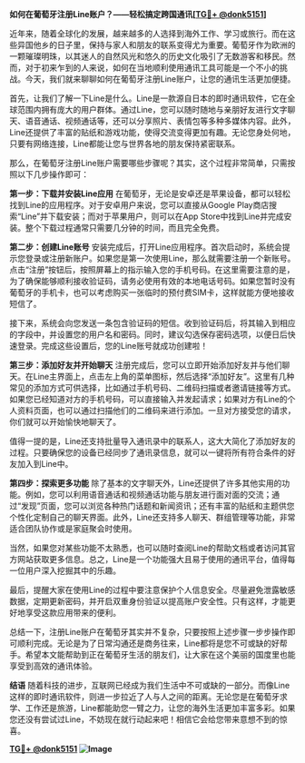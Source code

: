 **如何在葡萄牙注册Line账户？——轻松搞定跨国通讯[[TG💪+ @donk5151](https://t.me/s/donk5151)]**

近年来，随着全球化的发展，越来越多的人选择到海外工作、学习或旅行。而在这些异国他乡的日子里，保持与家人和朋友的联系变得尤为重要。葡萄牙作为欧洲的一颗璀璨明珠，以其迷人的自然风光和悠久的历史文化吸引了无数游客和移民。然而，对于初来乍到的人来说，如何在当地顺利使用通讯工具可能是一个不小的挑战。今天，我们就来聊聊如何在葡萄牙注册Line账户，让您的通讯生活更加便捷。

首先，让我们了解一下Line是什么。Line是一款源自日本的即时通讯软件，它在全球范围内拥有庞大的用户群体。通过Line，您可以随时随地与亲朋好友进行文字聊天、语音通话、视频通话等，还可以分享照片、表情包等多种多媒体内容。此外，Line还提供了丰富的贴纸和游戏功能，使得交流变得更加有趣。无论您身处何地，只要有网络连接，Line都能让您与世界各地的朋友保持紧密联系。

那么，在葡萄牙注册Line账户需要哪些步骤呢？其实，这个过程非常简单，只需按照以下几步操作即可：

**第一步：下载并安装Line应用**
在葡萄牙，无论是安卓还是苹果设备，都可以轻松找到Line的应用程序。对于安卓用户来说，您可以直接从Google Play商店搜索“Line”并下载安装；而对于苹果用户，则可以在App Store中找到Line并完成安装。整个下载过程通常只需要几分钟的时间，而且完全免费。

**第二步：创建Line账号**
安装完成后，打开Line应用程序。首次启动时，系统会提示您登录或注册新账户。如果您是第一次使用Line，那么就需要注册一个新账号。点击“注册”按钮后，按照屏幕上的指示输入您的手机号码。在这里需要注意的是，为了确保能够顺利接收验证码，请务必使用有效的本地电话号码。如果您暂时没有葡萄牙的手机卡，也可以考虑购买一张临时的预付费SIM卡，这样就能方便地接收短信了。

接下来，系统会向您发送一条包含验证码的短信。收到验证码后，将其输入到相应的字段中，并设置您的用户名和密码。同时，建议勾选保存密码选项，以便日后快速登录。完成这些设置后，您的Line账号就成功创建啦！

**第三步：添加好友并开始聊天**
注册完成后，您可以立即开始添加好友并与他们聊天。在Line主界面上，点击左上角的菜单图标，然后选择“添加好友”。这里有几种常见的添加方式可供选择，比如通过手机号码、二维码扫描或者邀请链接等方式。如果您已经知道对方的手机号码，可以直接输入并发起请求；如果对方有Line的个人资料页面，也可以通过扫描他们的二维码来进行添加。一旦对方接受您的请求，你们就可以开始愉快地聊天了。

值得一提的是，Line还支持批量导入通讯录中的联系人，这大大简化了添加好友的过程。只要确保您的设备已经同步了通讯录信息，就可以一键将所有符合条件的好友加入到Line中。

**第四步：探索更多功能**
除了基本的文字聊天外，Line还提供了许多其他实用的功能。例如，您可以利用语音通话和视频通话功能与朋友进行面对面的交流；通过“发现”页面，您可以浏览各种热门话题和新闻资讯；还有丰富的贴纸和主题供您个性化定制自己的聊天界面。此外，Line还支持多人聊天、群组管理等功能，非常适合团队协作或是家庭聚会时使用。

当然，如果您对某些功能不太熟悉，也可以随时查阅Line的帮助文档或者访问其官方网站获取更多信息。总之，Line是一个功能强大且易于使用的通讯平台，值得每一位用户深入挖掘其中的乐趣。

最后，提醒大家在使用Line的过程中要注意保护个人信息安全。尽量避免泄露敏感数据，定期更新密码，并开启双重身份验证以提高账户安全性。只有这样，才能更好地享受这款应用带来的便利。

总结一下，注册Line账户在葡萄牙其实并不复杂，只要按照上述步骤一步步操作即可顺利完成。无论是为了日常沟通还是商务往来，Line都将是您不可或缺的好帮手。希望本文能帮助到正在葡萄牙生活的朋友们，让大家在这个美丽的国度里也能享受到高效的通讯体验。

**结语**
随着科技的进步，互联网已经成为我们生活中不可或缺的一部分。而像Line这样的即时通讯软件，则进一步拉近了人与人之间的距离。无论您是在葡萄牙求学、工作还是旅游，Line都能助您一臂之力，让您的海外生活更加丰富多彩。如果您还没有尝试过Line，不妨现在就行动起来吧！相信它会给您带来意想不到的惊喜。

**[TG💪+ @donk5151](https://t.me/s/donk5151) ![Image](https://i.postimg.cc/rwNCRYN7/Snipaste-2025-04-30-17-27-05.png)**